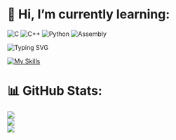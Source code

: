# 💫 Hi, I’m currently learning:		

![C](https://img.shields.io/badge/C-A8B400?style=flat&logo=c&logoColor=ffffff)
![C++](https://img.shields.io/badge/C%2B%2B-00599C?style=flat&logo=c%2B%2B&logoColor=ffffff)
![Python](https://img.shields.io/badge/Python-3776AB?style=flat&logo=python&logoColor=ffffff)
![Assembly](https://img.shields.io/badge/Assembly-6E4C3A?style=flat&logo=assembly&logoColor=ffffff)

![Typing SVG](https://readme-typing-svg.demolab.com?font=Fira+Code&pause=1000&center=true&vCenter=true&random=false&width=435&lines=Hi+there+%F0%9F%91%8B;I+am+Javi.)


[![My Skills](https://skillicons.dev/icons?i=c,cpp,py,kali,git,bash,autocad,matlab,ps&theme=light)](https://skillicons.dev)

# 📊 GitHub Stats:

![](https://github-readme-stats.vercel.app/api?username=javiernglz&theme=dark&hide_border=false&include_all_commits=true&count_private=true)<br/>
![](https://github-readme-streak-stats.herokuapp.com/?user=javiernglz&theme=dark&hide_border=false)<br/>
![](https://github-readme-stats.vercel.app/api/top-langs/?username=javiernglz&theme=dark&hide_border=false&include_all_commits=true&count_private=true&layout=compact)
